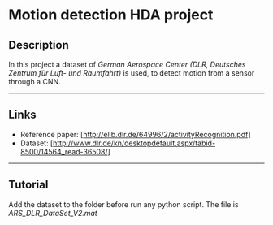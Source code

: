 # Motion detection HDA project

## Description
In this project a dataset of *German Aerospace Center (DLR, Deutsches Zentrum für Luft- und Raumfahrt)* is used,
to detect motion from a sensor through a CNN.

---
## Links
- Reference paper: [http://elib.dlr.de/64996/2/activityRecognition.pdf]
- Dataset: [http://www.dlr.de/kn/desktopdefault.aspx/tabid-8500/14564_read-36508/]

---
## Tutorial
Add the dataset to the folder before run any python script. The file is *ARS_DLR_DataSet_V2.mat*
